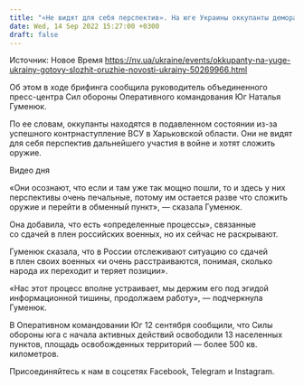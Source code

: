 ```yaml
---
title: "«Не видят для себя перспектив». На юге Украины оккупанты деморализованы и хотят сложить оружие — оперативное командование"
date: Wed, 14 Sep 2022 15:27:00 +0300
draft: false
---
```

Источник: Новое Время https://nv.ua/ukraine/events/okkupanty-na-yuge-ukrainy-gotovy-slozhit-oruzhie-novosti-ukrainy-50269966.html


 Об этом в ходе брифинга сообщила руководитель объединенного пресс-центра Сил обороны Оперативного командования Юг Наталья Гуменюк.

По ее словам, оккупанты находятся в подавленном состоянии из-за успешного контрнаступление ВСУ в Харьковской области. Они не видят для себя перспектив дальнейшего участия в войне и хотят сложить оружие.

 Видео дня   

«Они осознают, что если и там уже так мощно пошли, то и здесь у них перспективы очень печальные, потому им остается разве что сложить оружие и перейти в обменный пункт», — сказала Гуменюк.

Она добавила, что есть «определенные процессы», связанные со сдачей в плен российских военных, но их сейчас не раскрывают.

Гуменюк сказала, что в России отслеживают ситуацию со сдачей в плен своих военных «и очень расстраиваются, понимая, сколько народа их переходит и теряет позиции».

«Нас этот процесс вполне устраивает, мы держим его под эгидой информационной тишины, продолжаем работу», — подчеркнула Гуменюк.

В Оперативном командовании Юг 12 сентября сообщили, что Силы обороны юга с начала активных действий освободили 13 населенных пунктов, площадь освобожденных территорий — более 500 кв. километров.

Присоединяйтесь к нам в соцсетях Facebook, Telegram и Instagram.
